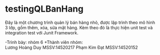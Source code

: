 # testingQLBanHang
Đây là một chương trình quản lý bán hàng nhỏ, được lập trình theo mô hình 3 lớp, gồm thêm, xóa, sửa mặt hàng. Kèm theo đó là thực hiện unit
test và integration test với Junit Framework.

-Trình bày: nhóm 6
 +Thành viên nhóm:   
    Lương Hoàng Duy   MSSV:14520217
    Phạm Kim Đạt      MSSV:14520152
      
